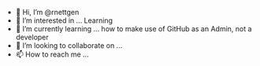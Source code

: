- 👋 Hi, I’m @rnettgen
- 👀 I’m interested in ... Learning
- 🌱 I’m currently learning ... how to make use of GitHub as an Admin, not a developer
- 💞️ I’m looking to collaborate on ... 
- 📫 How to reach me ...

<!---
rnettgen/rnettgen is a ✨ special ✨ repository because its `README.md` (this file) appears on your GitHub profile.
You can click the Preview link to take a look at your changes.
--->
